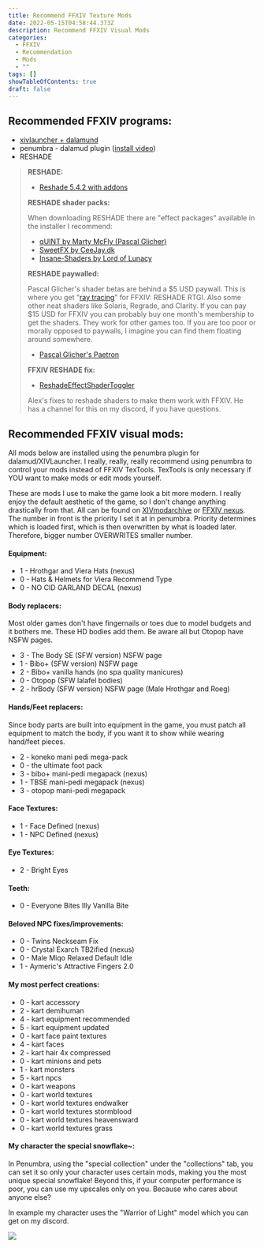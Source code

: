 ```yaml
---
title: Recommend FFXIV Texture Mods
date: 2022-05-15T04:58:44.373Z
description: Recommend FFXIV Visual Mods
categories:
  - FFXIV
  - Recommendation
  - Mods
  - ""
tags: []
showTableOfContents: true
draft: false
---
```

## Recommended FFXIV programs:

* [xivlauncher + dalamund](https://github.com/goatcorp/FFXIVQuickLauncher)
* penumbra - dalamud plugin ([install video](https://www.youtube.com/watch?v=J6T-Ro-WOnM))
* RESHADE

> **RESHADE:**
>
> * [Reshade 5.4.2 with addons](https://reshade.me/downloads/ReShade_Setup_5.4.2_Addon.exe)
>
> **RESHADE shader packs:**
>
> When downloading RESHADE there are "effect packages" available in the installer I recommend:
>
> * [qUINT by Marty McFly (Pascal Glicher)](https://github.com/martymcmodding/qUINT)
> * [SweetFX by CeeJay.dk](https://github.com/CeeJayDK/SweetFX)
> * [Insane-Shaders by Lord of Lunacy](https://github.com/LordOfLunacy/Insane-Shaders)
>
> **RESHADE paywalled:**
>
> Pascal Glicher's shader betas are behind a $5 USD paywall. This is where you get "[ray tracing](https://www.youtube.com/watch?v=ZOPgXRZSvzQ)" for FFXIV: RESHADE RTGI. Also some other neat shaders like Solaris, Regrade, and Clarity. If you can pay $15 USD for FFXIV you can probably buy one month's membership to get the shaders. They work for other games too. If you are too poor or morally opposed to paywalls, I imagine you can find them floating around somewhere.
>
> * [Pascal Glicher's Paetron](https://www.patreon.com/mcflypg)
>
> **FFXIV RESHADE fix:**
>
> * [ReshadeEffectShaderToggler](https://github.com/4lex4nder/ReshadeEffectShaderToggler/releases)
>
> Alex's fixes to reshade shaders to make them work with FFXIV. He has a channel for this on my discord, if you have questions.

## Recommended FFXIV visual mods:

All mods below are installed using the penumbra plugin for dalamud/XIVLauncher. I really, really, really recommend using penumbra to control your mods instead of FFXIV TexTools. TexTools is only necessary if YOU want to make mods or edit mods yourself.

These are mods I use to make the game look a bit more modern. I really enjoy the default aesthetic of the game, so I don't change anything drastically from that. All can be found on [XIVmodarchive](https://www.xivmodarchive.com) or [FFXIV nexus](https://www.nexusmods.com/finalfantasy14).
The number in front is the priority I set it at in penumbra. Priority determines which is loaded first, which is then overwritten by what is loaded later. Therefore, bigger number OVERWRITES smaller number.

#### **Equipment:**

* 1 - Hrothgar and Viera Hats (nexus)
* 0 - Hats & Helmets for Viera Recommend Type
* 0 - NO CID GARLAND DECAL (nexus)

#### **Body replacers:**

Most older games don't have fingernails or toes due to model budgets and it bothers me. These HD bodies add them. Be aware all but Otopop have NSFW pages.

* 3 - The Body SE (SFW version) NSFW page
* 1 - Bibo+ (SFW version) NSFW page
* 2 - Bibo+ vanilla hands (no spa quality manicures)
* 0 - Otopop (SFW lalafel bodies) 
* 2 - hrBody (SFW version) NSFW page (Male Hrothgar and Roeg)

#### **Hands/Feet replacers:**

Since body parts are built into equipment in the game, you must patch all equipment to match the body, if you want it to show while wearing hand/feet pieces.

* 2 - koneko mani pedi mega-pack
* 0 - the ultimate foot pack
* 3 - bibo+ mani-pedi megapack (nexus)
* 1  - TBSE mani-pedi megapack (nexus)
* 3 - otopop mani-pedi megapack

#### **Face Textures:**

* 1 - Face Defined (nexus)
* 1 - NPC Defined (nexus)

#### **Eye Textures:**

* 2 - Bright Eyes

#### **Teeth:**

* 0 - Everyone Bites Illy Vanilla Bite

#### **Beloved NPC fixes/improvements:**

* 0 - Twins Neckseam Fix
* 0 - Crystal Exarch TB2ified (nexus)
* 0 - Male Miqo Relaxed Default Idle
* 1 - Aymeric's Attractive Fingers 2.0

#### **My most perfect creations:**

* 0 - kart accessory
* 2 - kart demihuman
* 4 - kart equipment recommended
* 5 - kart equipment updated
* 0 - kart face paint textures
* 4 - kart faces
* 2 - kart hair 4x compressed
* 0 - kart minions and pets
* 1 - kart monsters
* 5 - kart npcs
* 0 - kart weapons
* 0 - kart world textures
* 0 - kart world textures endwalker
* 0 - kart world textures stormblood
* 0 - kart world textures heavensward
* 0 - kart world textures grass

#### My character the special snowflake~:

In Penumbra, using the "special collection" under the "collections" tab, you can set it so only your character uses certain mods, making you the most unique special snowflake! Beyond this, if your computer performance is poor, you can use my upscales only on you. Because who cares about anyone else?

In example my character uses the "Warrior of Light" model which you can get on my discord.

![](https://i.imgur.com/35Nd67B.png)